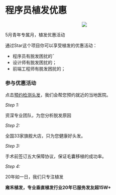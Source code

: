 # 程序员植发优惠

<p align="center"><img src="..yemian.gif" /></p>

5月青年专属月，植发优惠活动

通过Star这个项目你可以享受植发的优惠活动：

- 程序员有脱发困扰的¯
- 设计师有脱发困扰的；
- 前端工程师有脱发困扰的；


### 参与优惠活动

点击<a href="https://vipz1-hzfk12.kuaishang.cn/bs/im.htm?cas=116538___695870&fi=119083&sText=github&ref=github" target="_blank">预约检测头发</a>，我们会帮您预约就近的当地医院。

*Step 1:*

资深专业团队，为您分析脱发原因

*Step 2:*

全国33家旗舰大店，只为您健康好头发。

*Step 3:*

手术前签订五大保障协议，保证毛囊移植的成功率。 


*Step 4:*

20年如一日，我们只专注植发


**雍禾植发，专业垂直植发行业20年已服务发友超15W+**
